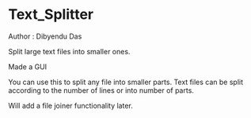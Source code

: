 Text_Splitter
=============
Author : Dibyendu Das

Split large text files into smaller ones.

Made a GUI

You can use this to split any file into smaller parts. Text files can be split according to the number of lines or into number of parts.

Will add a file joiner functionality later.